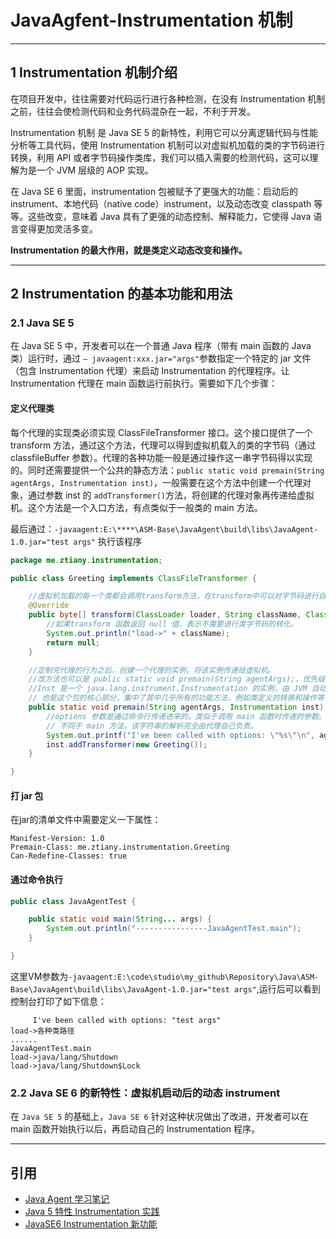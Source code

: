 # JavaAgfent-Instrumentation 机制

---
## 1 Instrumentation 机制介绍

在项目开发中，往往需要对代码运行进行各种检测，在没有 Instrumentation 机制之前，往往会使检测代码和业务代码混杂在一起，不利于开发。

Instrumentation 机制 是 Java SE 5 的新特性，利用它可以分离逻辑代码与性能分析等工具代码，使用 Instrumentation 机制可以对虚拟机加载的类的字节码进行转换，利用 API 或者字节码操作类库，我们可以插入需要的检测代码，这可以理解为是一个 JVM 层级的 AOP 实现。

在 Java SE 6 里面，instrumentation 包被赋予了更强大的功能：启动后的 instrument、本地代码（native code）instrument，以及动态改变 classpath 等等。这些改变，意味着 Java 具有了更强的动态控制、解释能力，它使得 Java 语言变得更加灵活多变。

**Instrumentation 的最大作用，就是类定义动态改变和操作。**

---
## 2 Instrumentation 的基本功能和用法

### 2.1 Java SE 5

在 Java SE 5 中，开发者可以在一个普通 Java 程序（带有 main 函数的 Java 类）运行时，通过 `– javaagent:xxx.jar="args"`参数指定一个特定的 jar 文件（包含 Instrumentation 代理）来启动 Instrumentation 的代理程序。让 Instrumentation 代理在 main 函数运行前执行。需要如下几个步骤：

#### 定义代理类

每个代理的实现类必须实现 ClassFileTransformer 接口。这个接口提供了一个 transform 方法，通过这个方法，代理可以得到虚拟机载入的类的字节码（通过 classfileBuffer 参数）。代理的各种功能一般是通过操作这一串字节码得以实现的。同时还需要提供一个公共的静态方法：`public static void premain(String agentArgs, Instrumentation inst)`，一般需要在这个方法中创建一个代理对象，通过参数 inst 的 `addTransformer()`方法，将创建的代理对象再传递给虚拟机。这个方法是一个入口方法，有点类似于一般类的 main 方法。

最后通过：`-javaagent:E:\****\ASM-Base\JavaAgent\build\libs\JavaAgent-1.0.jar="test args"` 执行该程序

```java
package me.ztiany.instrumentation;

public class Greeting implements ClassFileTransformer {

    //虚拟机加载的每一个类都会调用transform方法，在transform中可以对字节码进行自定义的转换
    @Override
    public byte[] transform(ClassLoader loader, String className, Class<?> classBeingRedefined, ProtectionDomain protectionDomain, byte[] classfileBuffer) throws IllegalClassFormatException {
        //如果transform 函数返回 null 值，表示不需要进行类字节码的转化。
        System.out.println("load->" + className);
        return null;
    }

    //定制完代理的行为之后，创建一个代理的实例，将该实例传递给虚拟机。
    //改方法也可以是 public static void premain(String agentArgs);，优先级比下面低
    //Inst 是一个 java.lang.instrument.Instrumentation 的实例，由 JVM 自动传入。java.lang.instrument.Instrumentation 是 instrument 包中定义的一个接口，
    // 也是这个包的核心部分，集中了其中几乎所有的功能方法，例如类定义的转换和操作等等。
    public static void premain(String agentArgs, Instrumentation inst) {
        //options 参数是通过命令行传递进来的，类似于调用 main 函数时传递的参数。被传递进来的命令行参数是一个完整的字符串，
        // 不同于 main 方法，该字符串的解析完全由代理自己负责。
        System.out.printf("I've been called with options: \"%s\"\n", agentArgs);
        inst.addTransformer(new Greeting());
    }

}
```

#### 打 jar 包

在jar的清单文件中需要定义一下属性：

```log
Manifest-Version: 1.0
Premain-Class: me.ztiany.instrumentation.Greeting
Can-Redefine-Classes: true
```

#### 通过命令执行

```java
public class JavaAgentTest {

    public static void main(String... args) {
        System.out.println("----------------JavaAgentTest.main");
    }

}
```

这里VM参数为`-javaagent:E:\code\studio\my_github\Repository\Java\ASM-Base\JavaAgent\build\libs\JavaAgent-1.0.jar="test args"`,运行后可以看到控制台打印了如下信息：

```log
     I've been called with options: "test args"
load->各种类路径
......
JavaAgentTest.main
load->java/lang/Shutdown
load->java/lang/Shutdown$Lock
```

### 2.2 Java SE 6 的新特性：虚拟机启动后的动态 instrument

在 `Java SE 5` 的基础上，`Java SE 6` 针对这种状况做出了改进，开发者可以在 main 函数开始执行以后，再启动自己的 Instrumentation 程序。

---
## 引用

- [Java Agent 学习笔记](http://nullwy.me/2018/10/java-agent/)
- [Java 5 特性 Instrumentation 实践](https://www.ibm.com/developerworks/cn/java/j-lo-instrumentation/)
- [JavaSE6 Instrumentation 新功能](https://www.ibm.com/developerworks/cn/java/j-lo-jse61/index.html)
